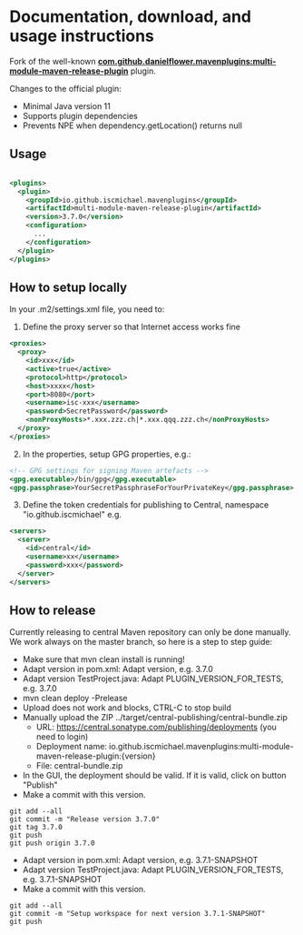# Documentation, download, and usage instructions

Fork of the well-known **[com.github.danielflower.mavenplugins:multi-module-maven-release-plugin](https://danielflower.github.io/multi-module-maven-release-plugin/index.html)** plugin.

Changes to the official plugin:

* Minimal Java version 11
* Supports plugin dependencies
* Prevents NPE when dependency.getLocation() returns null

## Usage

```xml

<plugins>
  <plugin>
    <groupId>io.github.iscmichael.mavenplugins</groupId>
    <artifactId>multi-module-maven-release-plugin</artifactId>
    <version>3.7.0</version>
    <configuration>
      ...
    </configuration>
  </plugin>
</plugins>
```

## How to setup locally

In your .m2/settings.xml file, you need to:

1. Define the proxy server so that Internet access works fine
```xml
<proxies>
  <proxy>
    <id>xxx</id>
    <active>true</active>
    <protocol>http</protocol>
    <host>xxxx</host>
    <port>8080</port>
    <username>isc-xxx</username>
    <password>SecretPassword</password>
    <nonProxyHosts>*.xxx.zzz.ch|*.xxx.qqq.zzz.ch</nonProxyHosts>
  </proxy>
</proxies>
```
2. In the properties, setup GPG properties, e.g.:
```xml
<!-- GPG settings for signing Maven artefacts -->
<gpg.executable>/bin/gpg</gpg.executable>
<gpg.passphrase>YourSecretPassphraseForYourPrivateKey</gpg.passphrase>
```
3. Define the token credentials for publishing to Central, namespace "io.github.iscmichael" e.g.

```xml
<servers>
  <server>
    <id>central</id>
    <username>xx</username>
    <password>xxx</password>
  </server>
</servers>
```

## How to release

Currently releasing to central Maven repository can only be done manually. We work always on the master branch, so here is a step to step guide:

* Make sure that mvn clean install is running!
* Adapt version in pom.xml: Adapt version, e.g. 3.7.0
* Adapt version TestProject.java: Adapt PLUGIN_VERSION_FOR_TESTS, e.g. 3.7.0
* mvn clean deploy -Prelease
* Upload does not work and blocks, CTRL-C to stop build
* Manually upload the ZIP ../target/central-publishing/central-bundle.zip
    * URL: https://central.sonatype.com/publishing/deployments (you need to login)
    * Deployment name: io.github.iscmichael.mavenplugins:multi-module-maven-release-plugin:{version}
    * File: central-bundle.zip
* In the GUI, the deployment should be valid. If it is valid, click on button "Publish"
* Make a commit with this version.

```shell
git add --all
git commit -m "Release version 3.7.0"
git tag 3.7.0
git push
git push origin 3.7.0
```

* Adapt version in pom.xml: Adapt version, e.g. 3.7.1-SNAPSHOT
* Adapt version TestProject.java: Adapt PLUGIN_VERSION_FOR_TESTS, e.g. 3.7.1-SNAPSHOT
* Make a commit with this version.

```shell
git add --all
git commit -m "Setup workspace for next version 3.7.1-SNAPSHOT"
git push
```

